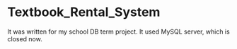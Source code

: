 # Textbook_Rental_System
It was written for my school DB term project. It used MySQL server, which is closed now.
